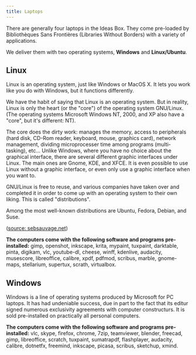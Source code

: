 ```yaml
---
title: Laptops
---
```


There are generally four laptops in the Ideas Box.  They come pre-loaded by Bibliothèques Sans Frontières (Libraries Without Borders) with a variety of applications.

We deliver them with two operating systems, **Windows** and **Linux/Ubuntu**.

## Linux 

Linux is an operating system, just like Windows or MacOS X.  It lets you work like you do with Windows, but it functions differently.

We have the habit of saying that Linux is an operating system.  But in reality, Linux is only the heart (or the "core") of the operating system GNU/Linux.  (The operating systems Microsoft Windows NT, 2000, and XP also have a "core", but it's different: NT).

The core does the dirty work: manages the memory, access to peripherals (hard disk, CD-Rom reader, keyboard, mouse, graphics card), network management, dividing microprocesser time among programs (multi-tasking), etc...
Unlike Windows, where you have no choice about the graphical interface, there are several different graphic interfaces under Linux.  The main ones are Gnome, KDE, and XFCE.  It is even possible to use Linux without a graphic interface, or even only use a graphic interface when you want to.

GNU/Linux is free to reuse, and various companies have taken over and completed it in order to come up with an operating system to their own liking.  This is called "distributions".

Among the most well-known distributions are Ubuntu, Fedora, Debian, and Suse.

([source: sebsauvage.net](http://sebsauvage.net/comprendre/linux/))

**The computers come with the following software and programs pre-installed:**
gimp, openshot, inkscape, krita, mypaint, tuxpaint, darktable, pinta, digikam, vlc, youtube-dl, cheese, winff, kdenlive, audacity, musescore, libreoffice, calibre, xpdf, pdfmod, scribus, marble, gnome-maps, stellarium, supertux, scrath, virtualbox.

## Windows

Windows is a line of operating systems produced by Microsoft for PC laptops.  It has had undeniable success, due in part to the fact that its editur signed numerous exclusivity agreements with computer constructurs.  It is sold pre-installed on practically all personal computers.

**The computers come with the following software and programs pre-installed:**
vlc, skype, firefox, chrome, 7zip, teamviewer, blender, freecad, gimp, libreoffice, scratch, tuxpaint, sumatrapdf, flashplayer, audacity, calibre, dotnetfx, freemind, inkscape, picasa, scribus, sketchup, xmind.

